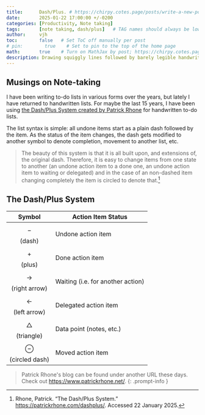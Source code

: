 ```yaml
---
title:      Dash/Plus. # https://chirpy.cotes.page/posts/write-a-new-post/
date:       2025-01-22 17:00:00 +/-0200
categories: [Productivity, Note taking]
tags:       [note taking, dash/plus]   # TAG names should always be lowercase
author:     vjh
toc:        false   # Set ToC off manually per post
# pin:        true    # Set to pin to the top of the home page
math:       true    # Turn on MathJax by post; https://chirpy.cotes.page/posts/write-a-new-post/#mathematics
description: Drawing squiggly lines followed by barely legible handwriting.
---
```


## Musings on Note-taking

I have been writing to-do lists in various forms over the years, but lately I have returned to handwritten lists. For maybe the last 15 years, I have been using [the Dash/Plus System created by Patrick Rhone](https://patrickrhone.com/dashplus/) for handwritten to-do lists.

The list syntax is simple: all undone items start as a plain dash followed by the item. As the status of the item changes, the dash gets modified to another symbol to denote completion, movement to another list, etc.

> The beauty of this system is that it is all built upon, and extensions of, the original dash. Therefore, it is easy to change items from one state to another (an undone action item to a done one, an undone action item to waiting or delegated) and in the case of an non-dashed item changing completely the item is circled to denote that.[^1]

## The Dash/Plus System

|             Symbol              | Action Item Status                |
| :-----------------------------: | --------------------------------- |
|         $$ - $$ (dash)          | Undone action item                |
|         $$ + $$ (plus)          | Done action item                  |
| $$ \rightarrow $$ (right arrow) | Waiting (i.e. for another action) |
|  $$ \leftarrow $$ (left arrow)  | Delegated action item             |
| $$ \bigtriangleup $$ (triangle) | Data point (notes, etc.)          |
|  $$ \ominus $$ (circled dash)   | Moved action item                 |

[^1]: Rhone, Patrick. “The Dash/Plus System.” <https://patrickrhone.com/dashplus/>. Accessed 22 January 2025.

> Patrick Rhone's blog can be found under another URL these days. Check out <https://www.patrickrhone.net/>.
{: .prompt-info }
